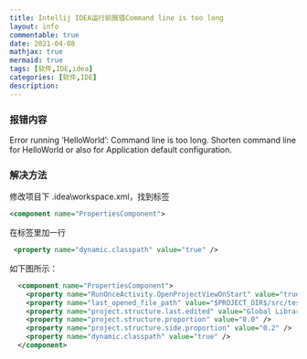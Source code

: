 ```yaml
---
title: Intellij IDEA运行前报错Command line is too long
layout: info
commentable: true
date: 2021-04-08
mathjax: true
mermaid: true
tags: [软件,IDE,idea]
categories: [软件,IDE]
description: 
---
```


### 报错内容

Error running ‘HelloWorld’: Command line is too long. Shorten command line for HelloWorld or also for Application default configuration.

### 解决方法

修改项目下 .idea\workspace.xml，找到标签

```xml
<component name="PropertiesComponent">
```


在标签里加一行

```xml
 <property name="dynamic.classpath" value="true" />
```

如下图所示：

```xml
  <component name="PropertiesComponent">
    <property name="RunOnceActivity.OpenProjectViewOnStart" value="true" />
    <property name="last_opened_file_path" value="$PROJECT_DIR$/src/test/java/com/XXX/util" />
    <property name="project.structure.last.edited" value="Global Libraries" />
    <property name="project.structure.proportion" value="0.0" />
    <property name="project.structure.side.proportion" value="0.2" />
    <property name="dynamic.classpath" value="true" />
  </component>
```

